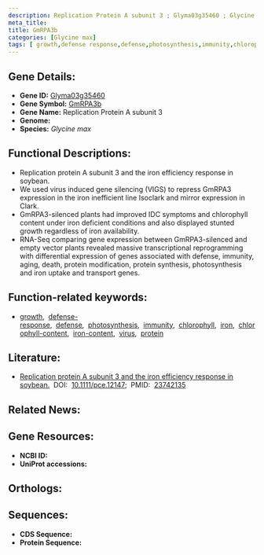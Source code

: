 ```yaml
---
description: Replication Protein A subunit 3 ; Glyma03g35460 ; Glycine max
meta_title:
title: GmRPA3b
categories: [Glycine max]
tags: [ growth,defense response,defense,photosynthesis,immunity,chlorophyll,iron,chlorophyll content,iron content,virus,protein ]
---
```


## Gene Details:
- **Gene ID:** [Glyma03g35460]()
- **Gene Symbol:** <u>GmRPA3b</u>
- **Gene Name:** Replication Protein A subunit 3
- **Genome:** []()
- **Species:** *Glycine max*

## Functional Descriptions:
   - Replication protein A subunit 3 and the iron efficiency response in soybean.
   - We used virus induced gene silencing (VIGS) to repress GmRPA3 expression in the iron inefficient line Isoclark and mirror expression in Clark.
   - GmRPA3-silenced plants had improved IDC symptoms and chlorophyll content under iron deficient conditions and also displayed stunted growth regardless of iron availability.
   - RNA-Seq comparing gene expression between GmRPA3-silenced and empty vector plants revealed massive transcriptional reprogramming with differential expression of genes associated with defense, immunity, aging, death, protein modification, protein synthesis, photosynthesis and iron uptake and transport genes.

## Function-related keywords:
   - [growth](/tags/growth/),&nbsp;&nbsp;[defense-response](/tags/defense-response/),&nbsp;&nbsp;[defense](/tags/defense/),&nbsp;&nbsp;[photosynthesis](/tags/photosynthesis/),&nbsp;&nbsp;[immunity](/tags/immunity/),&nbsp;&nbsp;[chlorophyll](/tags/chlorophyll/),&nbsp;&nbsp;[iron](/tags/iron/),&nbsp;&nbsp;[chlorophyll-content](/tags/chlorophyll-content/),&nbsp;&nbsp;[iron-content](/tags/iron-content/),&nbsp;&nbsp;[virus](/tags/virus/),&nbsp;&nbsp;[protein](/tags/protein/)

## Literature:
   - [Replication protein A subunit 3 and the iron efficiency response in soybean.](https://doi.org/10.1111/pce.12147)&nbsp;&nbsp;DOI:&nbsp;&nbsp;[10.1111/pce.12147](https://doi.org/10.1111/pce.12147);&nbsp;&nbsp;PMID:&nbsp;&nbsp;[23742135](https://pubmed.ncbi.nlm.nih.gov/23742135/)

## Related News:

## Gene Resources:
- **NCBI ID:**  [](https://www.ncbi.nlm.nih.gov/gene/?term=)
- **UniProt accessions:**  [](https://www.uniprot.org/uniprotkb//entry)

## Orthologs:

## Sequences:
- **CDS Sequence:**
- **Protein Sequence:**
